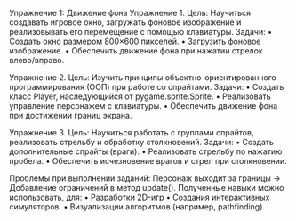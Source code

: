 Упражнение 1: Движение фона
Упражнение 1. 
Цель:
Научиться создавать игровое окно, загружать фоновое изображение и реализовывать его перемещение с помощью клавиатуры.
Задачи:
•	Создать окно размером 800×600 пикселей.
•	Загрузить фоновое изображение.
•	Обеспечить движение фона при нажатии стрелок влево/вправо.
 
  
Упражнение 2. 
Цель:
Изучить принципы объектно-ориентированного программирования (ООП) при работе со спрайтами.
Задачи:
•	Создать класс Player, наследующийся от pygame.sprite.Sprite.
•	Реализовать управление персонажем с клавиатуры.
•	Обеспечить движение фона при достижении границ экрана.
 
   
  
Упражнение 3. 
Цель:
Научиться работать с группами спрайтов, реализовать стрельбу и обработку столкновений.
Задачи:
•	Создать дополнительные спрайты (враги).
•	Реализовать стрельбу по нажатию пробела.
•	Обеспечить исчезновение врагов и стрел при столкновении.
    

 
Проблемы при выполнении заданий: Персонаж выходит за границы → Добавление ограничений в метод update().
Полученные навыки можно использовать, для:
•	Разработки 2D-игр 
•	Создания интерактивных симуляторов.
•	Визуализации алгоритмов (например, pathfinding).

